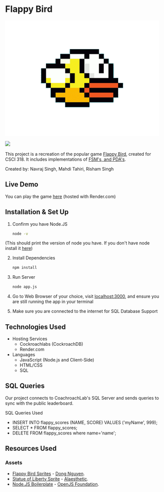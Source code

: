 # Flappy Bird 

![Flappy Bird GIF](public/Assets/moving-bird.gif)

<img src="https://educationusa.state.gov/sites/default/files/styles/content_area_full_width/public/field_hei_logo/nyit-logo-pms.jpg?itok=6yOYbJdd" width="35px" />

This project is a recreation of the popular game [Flappy Bird](https://en.wikipedia.org/wiki/Flappy_Bird), created for CSCI 318. It includes implementations of [FSM's, and PDA's](https://www.geeksforgeeks.org/difference-between-pushdown-automata-and-finite-automata/).

Created by: Navraj Singh, Mahdi Tahiri, Risham Singh

## Live Demo

You can play the game [here](https://flappy-bird-irt4.onrender.com/) (hosted with Render.com)

## Installation & Set Up
1. Confirm you have Node.JS 
    ```sh
    node -v
    ```
(This should print the version of node you have. If you don't have node install it [here](https://nodejs.org/en/download))

2. Install Dependencies
    ```sh
    npm install
    ```

3. Run Server
    ```sh
    node app.js
    ```

4. Go to Web Browser of your choice, visit [localhost:3000](localhost:3000), and ensure you are still running the app in your terminal

5. Make sure you are connected to the internet for SQL Database Support

## Technologies Used
- Hosting Services
    - Cockroachlabs (CockroachDB)
    - Render.com
- Languages
    - JavaScript (Node.js and Client-Side)
    - HTML/CSS
    - SQL


## SQL Queries

Our project connects to CoachroachLab's SQL Server and sends queries to sync with the public leaderboard. 

SQL Queries Used
- INSERT INTO flappy_scores (NAME, SCORE) VALUES ('myName', 999);
- SELECT * FROM flappy_scores;
- DELETE FROM flappy_scores where name='name';

## Resources Used
### Assets
- [Flappy Bird Sprites](https://upload.wikimedia.org/wikipedia/en/thumb/0/0a/Flappy_Bird_icon.png/220px-Flappy_Bird_icon.png) - [Dong Nguyen](https://twitter.com/dongatory?lang=en).
- [Statue of Liberty Sprite](https://www.redbubble.com/i/sticker/Statue-of-Liberty-Pixel-Art-by-AIaesthetic/137782272.EJUG5) - [Alaesthetic](https://www.redbubble.com/people/aiaesthetic/shop).
- [Node.JS Boilerplate](https://github.com/nodejs/node) - [OpenJS Foundation](https://nodejs.org/en).